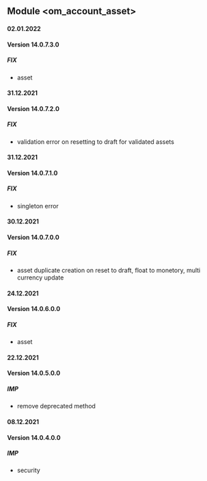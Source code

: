 ## Module <om_account_asset>

#### 02.01.2022
#### Version 14.0.7.3.0
##### FIX
- asset

#### 31.12.2021
#### Version 14.0.7.2.0
##### FIX
- validation error on resetting to draft for validated assets

#### 31.12.2021
#### Version 14.0.7.1.0
##### FIX
- singleton error

#### 30.12.2021
#### Version 14.0.7.0.0
##### FIX
- asset duplicate creation on reset to draft, float to monetory, 
multi currency update

#### 24.12.2021
#### Version 14.0.6.0.0
##### FIX
- asset

#### 22.12.2021
#### Version 14.0.5.0.0
##### IMP
- remove deprecated method

#### 08.12.2021
#### Version 14.0.4.0.0
##### IMP
- security
